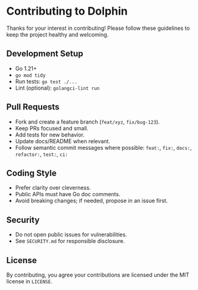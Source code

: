 # Contributing to Dolphin

Thanks for your interest in contributing! Please follow these guidelines to keep the project healthy and welcoming.

## Development Setup
- Go 1.21+
- `go mod tidy`
- Run tests: `go test ./...`
- Lint (optional): `golangci-lint run`

## Pull Requests
- Fork and create a feature branch (`feat/xyz`, `fix/bug-123`).
- Keep PRs focused and small.
- Add tests for new behavior.
- Update docs/README when relevant.
- Follow semantic commit messages where possible: `feat:`, `fix:`, `docs:`, `refactor:`, `test:`, `ci:`

## Coding Style
- Prefer clarity over cleverness.
- Public APIs must have Go doc comments.
- Avoid breaking changes; if needed, propose in an issue first.

## Security
- Do not open public issues for vulnerabilities.
- See `SECURITY.md` for responsible disclosure.

## License
By contributing, you agree your contributions are licensed under the MIT license in `LICENSE`.

